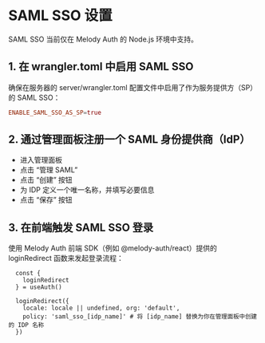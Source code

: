 # SAML SSO 设置

SAML SSO 当前仅在 Melody Auth 的 Node.js 环境中支持。

## 1. 在 wrangler.toml 中启用 SAML SSO
确保在服务器的 server/wrangler.toml 配置文件中启用了作为服务提供方（SP）的 SAML SSO：

```toml
ENABLE_SAML_SSO_AS_SP=true
```

## 2. 通过管理面板注册一个 SAML 身份提供商（IdP）

- 进入管理面板
- 点击 “管理 SAML”
- 点击 “创建” 按钮
- 为 IDP 定义一个唯一名称，并填写必要信息
- 点击 “保存” 按钮

## 3. 在前端触发 SAML SSO 登录

使用 Melody Auth 前端 SDK（例如 @melody-auth/react）提供的 loginRedirect 函数来发起登录流程：

```
  const {
    loginRedirect
  } = useAuth()

  loginRedirect({
    locale: locale || undefined, org: 'default',
    policy: 'saml_sso_[idp_name]' # 将 [idp_name] 替换为你在管理面板中创建的 IDP 名称
  })
```
